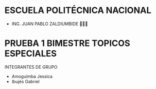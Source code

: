 # ESCUELA POLITÉCNICA NACIONAL

* ING. JUAN PABLO ZALDIUMBIDE 👨🏻‍🏫

#  PRUEBA 1 BIMESTRE TOPICOS ESPECIALES

INTEGRANTES DE GRUPO  
- Amoguimba Jessica
- Ibujés Gabriel
